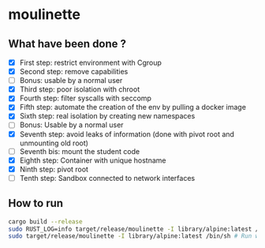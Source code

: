 # moulinette

## What have been done ?

- [X] First step: restrict environment with Cgroup
- [X] Second step: remove capabilities
- [ ] Bonus: usable by a normal user
- [X] Third step: poor isolation with chroot
- [X] Fourth step: filter syscalls with seccomp
- [X] Fifth step: automate the creation of the env by pulling a docker image
- [X] Sixth step: real isolation by creating new namespaces
- [ ] Bonus: Usable by a normal user
- [X] Seventh step: avoid leaks of information (done with pivot root and unmounting old root)
- [ ] Seventh bis: mount the student code
- [X] Eighth step: Container with unique hostname
- [X] Ninth step: pivot root
- [ ] Tenth step: Sandbox connected to network interfaces

## How to run

```sh
cargo build --release
sudo RUST_LOG=info target/release/moulinette -I library/alpine:latest /bin/sh # Run with logs
sudo target/release/moulinette -I library/alpine:latest /bin/sh # Run without logs
```
